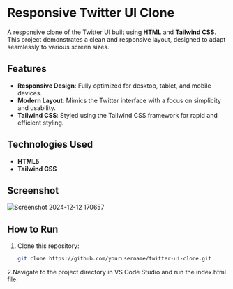 # Responsive Twitter UI Clone

A responsive clone of the Twitter UI built using **HTML** and **Tailwind CSS**. This project demonstrates a clean and responsive layout, designed to adapt seamlessly to various screen sizes.

## Features

- **Responsive Design**: Fully optimized for desktop, tablet, and mobile devices.
- **Modern Layout**: Mimics the Twitter interface with a focus on simplicity and usability.
- **Tailwind CSS**: Styled using the Tailwind CSS framework for rapid and efficient styling.

## Technologies Used

- **HTML5**
- **Tailwind CSS**



## Screenshot


![Screenshot 2024-12-12 170657](https://github.com/user-attachments/assets/7af3c09e-1639-4b18-9f44-5421fd9c9a71)


## How to Run

1. Clone this repository:
   ```bash
   git clone https://github.com/yourusername/twitter-ui-clone.git
2.Navigate to the project directory in VS Code Studio and run the index.html file.
